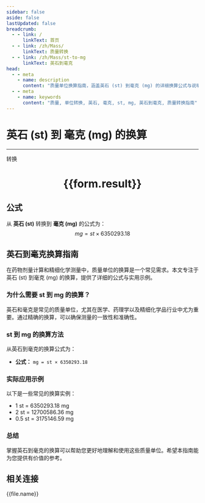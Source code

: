 ```yaml
---
sidebar: false
aside: false
lastUpdated: false
breadcrumb:
  - - link: /
      linkText: 首页
  - - link: /zh/Mass/
      linkText: 质量转换
  - - link: /zh/Mass/st-to-mg
      linkText: 英石到毫克
head:
  - - meta
    - name: description
      content: "质量单位换算指南，涵盖英石 (st) 到毫克 (mg) 的详细换算公式与说明。"
  - - meta
    - name: keywords
      content: "质量, 单位转换, 英石, 毫克, st, mg, 英石到毫克, 质量转换指南"
---
```

# 英石 (st) 到 毫克 (mg) 的换算
---
<script setup>
import { onMounted, reactive, inject, ref } from 'vue'
import { NButton, NForm, NFormItem, NInput, NInputNumber, NSelect, NCard, useMessage,NGrid ,NGi } from 'naive-ui'
import { defineClientComponent } from 'vitepress'
import { Mass } from '../../files';

const convert = inject('convert')

const form = reactive({
  number: null,
  result: '',
})

const convertHandler = () => {
  if (form.number !== null && !isNaN(form.number)) {
    const convertedValue = parseFloat(form.number) * 6350293.18
    form.result = `${form.number}st = ${convertedValue.toFixed(2)}mg`
  } else {
    form.result = '请输入有效的数值。'
  }
}
</script>

<n-form size="large" :model="form">
  <n-form-item label="英石 (st)">
    <n-input-number v-model:value="form.number" placeholder="输入英石" style="width: 100%" />
  </n-form-item>
  <n-form-item>
    <n-button type="primary" @click="convertHandler" block>转换</n-button>
  </n-form-item>
</n-form>

<n-card  embedded :bordered="false" hoverable>
  <div  style="text-align:center">
    <h1>{{form.result}}</h1>
  </div>
</n-card>

## 公式

从 **英石 (st)** 转换到 **毫克 (mg)** 的公式为：
$$ mg = st \times 6350293.18 $$

## 英石到毫克换算指南

在药物剂量计算和精细化学测量中，质量单位的换算是一个常见需求。本文专注于英石 (st) 到毫克 (mg) 的换算，提供了详细的公式与实用示例。

### 为什么需要 st 到 mg 的换算？

英石和毫克是常见的质量单位，尤其在医学、药理学以及精细化学品行业中尤为重要。通过精确的换算，可以确保测量的一致性和准确性。

### st 到 mg 的换算方法

从英石到毫克的换算公式为：

- **公式：** `mg = st × 6350293.18`

### 实际应用示例

以下是一些常见的换算实例：

- 1 st = 6350293.18 mg
- 2 st = 12700586.36 mg
- 0.5 st = 3175146.59 mg

### 总结

掌握英石到毫克的换算可以帮助您更好地理解和使用这些质量单位。希望本指南能为您提供有价值的参考。

## 相关连接
<n-grid x-gap="12" :cols="4">
  <n-gi v-for="(file, index) in Mass" :key="index">
    <n-button
      text
      tag="a"
      :href="file.path"
      type="primary"
    >
      {{file.name}}
    </n-button>
  </n-gi>
</n-grid>